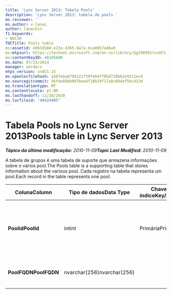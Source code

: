 ```yaml
---
title: 'Lync Server 2013: Tabela Pools'
description: 'Lync Server 2013: tabela de pools.'
ms.reviewer: ''
ms.author: v-lanac
author: lanachin
f1.keywords:
- NOCSH
TOCTitle: Pools table
ms:assetid: e0632b8d-e23a-4365-8a7a-6ca0957a46a9
ms:mtpsurl: https://technet.microsoft.com/en-us/library/Gg398991(v=OCS.15)
ms:contentKeyID: 48185680
ms.date: 07/23/2014
manager: serdars
mtps_version: v=OCS.15
ms.openlocfilehash: a587eba6798121f39fe64ff8bd720b62e9311ec0
ms.sourcegitcommit: 36fee89bb887bea4f18b19f17a8c69daf5bc423d
ms.translationtype: MT
ms.contentlocale: pt-BR
ms.lasthandoff: 11/26/2020
ms.locfileid: "49424405"
---
```

# <a name="pools-table-in-lync-server-2013"></a><span data-ttu-id="33bc8-103">Tabela Pools no Lync Server 2013</span><span class="sxs-lookup"><span data-stu-id="33bc8-103">Pools table in Lync Server 2013</span></span>

<div data-xmlns="http://www.w3.org/1999/xhtml">

<div class="topic" data-xmlns="http://www.w3.org/1999/xhtml" data-msxsl="urn:schemas-microsoft-com:xslt" data-cs="https://msdn.microsoft.com/">

<div data-asp="https://msdn2.microsoft.com/asp">



</div>

<div id="mainSection">

<div id="mainBody"><span data-ttu-id="33bc8-104">

<span> </span></span><span class="sxs-lookup"><span data-stu-id="33bc8-104">

<span> </span></span></span>

<span data-ttu-id="33bc8-105">_**Tópico da última modificação:** 2010-11-09_</span><span class="sxs-lookup"><span data-stu-id="33bc8-105">_**Topic Last Modified:** 2010-11-09_</span></span>

<span data-ttu-id="33bc8-106">A tabela de grupos é uma tabela de suporte que armazena informações sobre o vários pool.</span><span class="sxs-lookup"><span data-stu-id="33bc8-106">The Pools table is a supporting table that stores information about the various pool.</span></span> <span data-ttu-id="33bc8-107">Cada registro na tabela representa um pool.</span><span class="sxs-lookup"><span data-stu-id="33bc8-107">Each record in the table represents one pool.</span></span>


<table>
<colgroup>
<col style="width: 25%" />
<col style="width: 25%" />
<col style="width: 25%" />
<col style="width: 25%" />
</colgroup>
<thead>
<tr class="header">
<th><span data-ttu-id="33bc8-108">Coluna</span><span class="sxs-lookup"><span data-stu-id="33bc8-108">Column</span></span></th>
<th><span data-ttu-id="33bc8-109">Tipo de dados</span><span class="sxs-lookup"><span data-stu-id="33bc8-109">Data Type</span></span></th>
<th><span data-ttu-id="33bc8-110">Chave/índice</span><span class="sxs-lookup"><span data-stu-id="33bc8-110">Key/Index</span></span></th>
<th><span data-ttu-id="33bc8-111">Detalhes</span><span class="sxs-lookup"><span data-stu-id="33bc8-111">Details</span></span></th>
</tr>
</thead>
<tbody>
<tr class="odd">
<td><p><span data-ttu-id="33bc8-112"><strong>Poolid</strong></span><span class="sxs-lookup"><span data-stu-id="33bc8-112"><strong>PoolId</strong></span></span></p></td>
<td><p><span data-ttu-id="33bc8-113">int</span><span class="sxs-lookup"><span data-stu-id="33bc8-113">int</span></span></p></td>
<td><p><span data-ttu-id="33bc8-114">Primária</span><span class="sxs-lookup"><span data-stu-id="33bc8-114">Primary</span></span></p></td>
<td><p><span data-ttu-id="33bc8-115">Número exclusivo que identifica este pool.</span><span class="sxs-lookup"><span data-stu-id="33bc8-115">Unique number identifying this pool.</span></span></p></td>
</tr>
<tr class="even">
<td><p><span data-ttu-id="33bc8-116"><strong>PoolFQDN</strong></span><span class="sxs-lookup"><span data-stu-id="33bc8-116"><strong>PoolFQDN</strong></span></span></p></td>
<td><p><span data-ttu-id="33bc8-117">nvarchar(256)</span><span class="sxs-lookup"><span data-stu-id="33bc8-117">nvarchar(256)</span></span></p></td>
<td><p> </p></td>
<td><p><span data-ttu-id="33bc8-118">FQDN do pool.</span><span class="sxs-lookup"><span data-stu-id="33bc8-118">Pool FQDN.</span></span></p></td>
</tr>
</tbody>
</table><span data-ttu-id="33bc8-119">


</div>

<span> </span>

</div>

</div>

</span><span class="sxs-lookup"><span data-stu-id="33bc8-119">


</div>

<span> </span>

</div>

</div>

</span></span></div>

